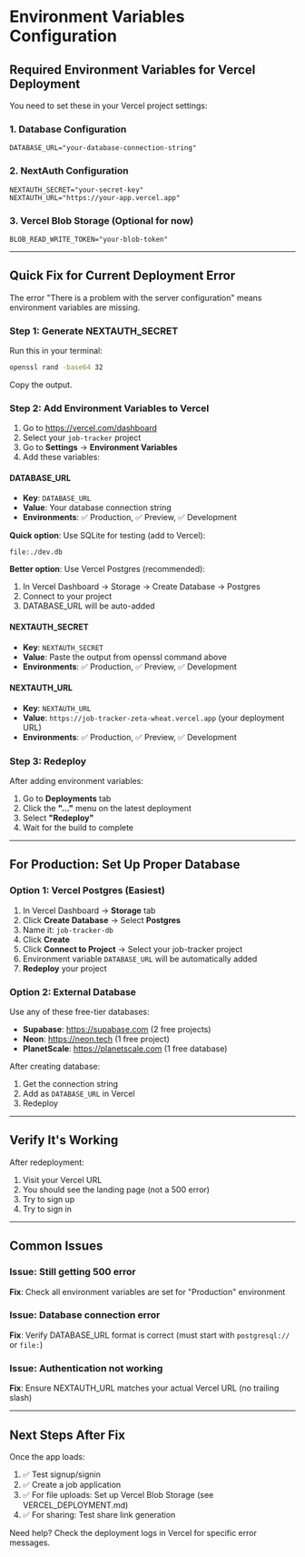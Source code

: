 # Environment Variables Configuration

## Required Environment Variables for Vercel Deployment

You need to set these in your Vercel project settings:

### 1. Database Configuration
```env
DATABASE_URL="your-database-connection-string"
```

### 2. NextAuth Configuration
```env
NEXTAUTH_SECRET="your-secret-key"
NEXTAUTH_URL="https://your-app.vercel.app"
```

### 3. Vercel Blob Storage (Optional for now)
```env
BLOB_READ_WRITE_TOKEN="your-blob-token"
```

---

## Quick Fix for Current Deployment Error

The error "There is a problem with the server configuration" means environment variables are missing.

### Step 1: Generate NEXTAUTH_SECRET

Run this in your terminal:
```bash
openssl rand -base64 32
```

Copy the output.

### Step 2: Add Environment Variables to Vercel

1. Go to https://vercel.com/dashboard
2. Select your `job-tracker` project
3. Go to **Settings** → **Environment Variables**
4. Add these variables:

#### DATABASE_URL
- **Key**: `DATABASE_URL`
- **Value**: Your database connection string
- **Environments**: ✅ Production, ✅ Preview, ✅ Development

**Quick option**: Use SQLite for testing (add to Vercel):
```
file:./dev.db
```

**Better option**: Use Vercel Postgres (recommended):
1. In Vercel Dashboard → Storage → Create Database → Postgres
2. Connect to your project
3. DATABASE_URL will be auto-added

#### NEXTAUTH_SECRET
- **Key**: `NEXTAUTH_SECRET`
- **Value**: Paste the output from openssl command above
- **Environments**: ✅ Production, ✅ Preview, ✅ Development

#### NEXTAUTH_URL
- **Key**: `NEXTAUTH_URL`  
- **Value**: `https://job-tracker-zeta-wheat.vercel.app` (your deployment URL)
- **Environments**: ✅ Production, ✅ Preview, ✅ Development

### Step 3: Redeploy

After adding environment variables:
1. Go to **Deployments** tab
2. Click the **"..."** menu on the latest deployment
3. Select **"Redeploy"**
4. Wait for the build to complete

---

## For Production: Set Up Proper Database

### Option 1: Vercel Postgres (Easiest)

1. In Vercel Dashboard → **Storage** tab
2. Click **Create Database** → Select **Postgres**
3. Name it: `job-tracker-db`
4. Click **Create**
5. Click **Connect to Project** → Select your job-tracker project
6. Environment variable `DATABASE_URL` will be automatically added
7. **Redeploy** your project

### Option 2: External Database

Use any of these free-tier databases:
- **Supabase**: https://supabase.com (2 free projects)
- **Neon**: https://neon.tech (1 free project)
- **PlanetScale**: https://planetscale.com (1 free database)

After creating database:
1. Get the connection string
2. Add as `DATABASE_URL` in Vercel
3. Redeploy

---

## Verify It's Working

After redeployment:
1. Visit your Vercel URL
2. You should see the landing page (not a 500 error)
3. Try to sign up
4. Try to sign in

---

## Common Issues

### Issue: Still getting 500 error
**Fix**: Check all environment variables are set for "Production" environment

### Issue: Database connection error
**Fix**: Verify DATABASE_URL format is correct (must start with `postgresql://` or `file:`)

### Issue: Authentication not working
**Fix**: Ensure NEXTAUTH_URL matches your actual Vercel URL (no trailing slash)

---

## Next Steps After Fix

Once the app loads:
1. ✅ Test signup/signin
2. ✅ Create a job application  
3. ✅ For file uploads: Set up Vercel Blob Storage (see VERCEL_DEPLOYMENT.md)
4. ✅ For sharing: Test share link generation

Need help? Check the deployment logs in Vercel for specific error messages.

